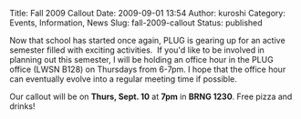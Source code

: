 Title: Fall 2009 Callout
Date: 2009-09-01 13:54
Author: kuroshi
Category: Events, Information, News
Slug: fall-2009-callout
Status: published

Now that school has started once again, PLUG is gearing up for an active
semester filled with exciting activities.  If you'd like to be involved
in planning out this semester, I will be holding an office hour in the
PLUG office (LWSN B128) on Thursdays from 6-7pm. I hope that the office
hour can eventually evolve into a regular meeting time if possible.

Our callout will be on **Thurs, Sept. 10** at **7pm** in **BRNG 1230**.
Free pizza and drinks!
